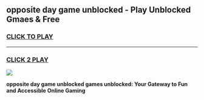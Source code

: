 
## opposite day game unblocked - Play Unblocked Gmaes & Free
<h3>
<a href="https://premium.freeplayer.one?title=opposite_day_game_unblocked&ref=19F">CLICK TO PLAY</a></h3>
<hr>

<h3>
<a href="https://premium.freeplayer.one?title=opposite_day_game_unblocked&ref=19F">CLICK 2 PLAY</a>
  
</h3>

<a href="https://premium.freeplayer.one?title=opposite_day_game_unblocked&ref=19F/"><img src="https://clearcache.store/games.png"></a>


**opposite day game unblocked games unblocked: Your Gateway to Fun and Accessible Online Gaming**

